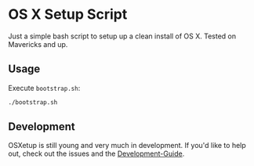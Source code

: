 OS X Setup Script
=================

Just a simple bash script to setup up a clean install of OS X. Tested on Mavericks and up.

Usage
-----

Execute `bootstrap.sh`:

```bash
./bootstrap.sh
```

Development
-----------

OSXetup is still young and very much in development.
If you'd like to help out, check out the issues and the [Development-Guide](dev/Development-Guide.md).
